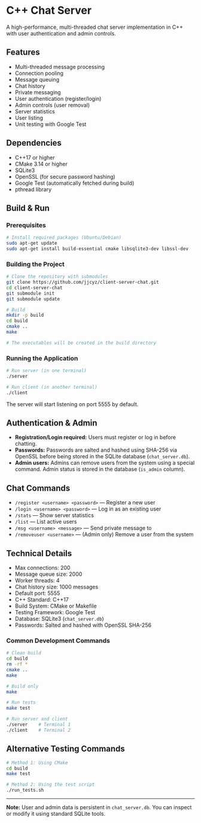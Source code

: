 # C++ Chat Server

A high-performance, multi-threaded chat server implementation in C++ with user authentication and admin controls.

## Features

- Multi-threaded message processing
- Connection pooling
- Message queuing
- Chat history
- Private messaging
- User authentication (register/login)
- Admin controls (user removal)
- Server statistics
- User listing
- Unit testing with Google Test

## Dependencies

- C++17 or higher
- CMake 3.14 or higher
- SQLite3
- OpenSSL (for secure password hashing)
- Google Test (automatically fetched during build)
- pthread library

## Build & Run

### Prerequisites

```bash
# Install required packages (Ubuntu/Debian)
sudo apt-get update
sudo apt-get install build-essential cmake libsqlite3-dev libssl-dev
```

### Building the Project

```bash
# Clone the repository with submodules
git clone https://github.com/jjcyz/client-server-chat.git
cd client-server-chat
git submodule init
git submodule update

# Build
mkdir -p build
cd build
cmake ..
make

# The executables will be created in the build directory
```

### Running the Application

```bash
# Run server (in one terminal)
./server

# Run client (in another terminal)
./client
```

The server will start listening on port 5555 by default.

## Authentication & Admin

- **Registration/Login required:** Users must register or log in before chatting.
- **Passwords:** Passwords are salted and hashed using SHA-256 via OpenSSL before being stored in the SQLite database (`chat_server.db`).
- **Admin users:** Admins can remove users from the system using a special command. Admin status is stored in the database (`is_admin` column).

## Chat Commands

- `/register <username> <password>` — Register a new user
- `/login <username> <password>` — Log in as an existing user
- `/stats` — Show server statistics
- `/list` — List active users
- `/msg <username> <message>` — Send private message to <username>
- `/removeuser <username>` — (Admin only) Remove a user from the system

## Technical Details

- Max connections: 200
- Message queue size: 2000
- Worker threads: 4
- Chat history size: 1000 messages
- Default port: 5555
- C++ Standard: C++17
- Build System: CMake or Makefile
- Testing Framework: Google Test
- Database: SQLite3 (`chat_server.db`)
- Passwords: Salted and hashed with OpenSSL SHA-256

### Common Development Commands

```bash
# Clean build
cd build
rm -rf *
cmake ..
make

# Build only
make

# Run tests
make test

# Run server and client
./server    # Terminal 1
./client    # Terminal 2
```

## Alternative Testing Commands

```bash
# Method 1: Using CMake
cd build
make test

# Method 2: Using the test script
./run_tests.sh
```
---

**Note:** User and admin data is persistent in `chat_server.db`. You can inspect or modify it using standard SQLite tools.



